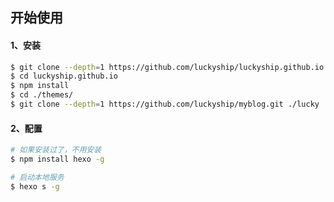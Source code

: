 ## 开始使用

#### 1、安装

```bash
$ git clone --depth=1 https://github.com/luckyship/luckyship.github.io.git
$ cd luckyship.github.io
$ npm install
$ cd ./themes/
$ git clone --depth=1 https://github.com/luckyship/myblog.git ./lucky
```

#### 2、配置

```bash
# 如果安装过了，不用安装
$ npm install hexo -g

# 启动本地服务
$ hexo s -g
```
